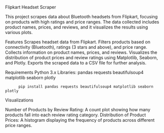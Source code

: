 Flipkart Headset Scraper


This project scrapes data about Bluetooth headsets from Flipkart, focusing on products with high ratings and price ranges. 
The data collected includes product names, prices, and reviews, and it visualizes the results using various plots.

Features
Scrapes headset data from Flipkart.
Filters products based on connectivity (Bluetooth), ratings (3 stars and above), and price range.
Collects information on product names, prices, and reviews.
Visualizes the distribution of product prices and review ratings using Matplotlib, Seaborn, and Plotly.
Exports the scraped data to a CSV file for further analysis.

Requirements
Python 3.x
Libraries:
pandas
requests
beautifulsoup4
matplotlib
seaborn
plotly


          pip install pandas requests beautifulsoup4 matplotlib seaborn plotly


Visualizations

Number of Products by Review Rating: A count plot showing how many products fall into each review rating category.
Distribution of Product Prices: A histogram displaying the frequency of products across different price ranges.

